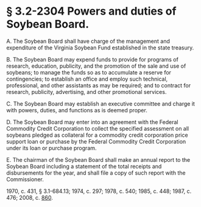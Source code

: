 # § 3.2-2304 Powers and duties of Soybean Board.

<p>A. The Soybean Board shall have charge of the management and expenditure of the Virginia Soybean Fund established in the state treasury.</p><p>B. The Soybean Board may expend funds to provide for programs of research, education, publicity, and the promotion of the sale and use of soybeans; to manage the funds so as to accumulate a reserve for contingencies; to establish an office and employ such technical, professional, and other assistants as may be required; and to contract for research, publicity, advertising, and other promotional services.</p><p>C. The Soybean Board may establish an executive committee and charge it with powers, duties, and functions as is deemed proper.</p><p>D. The Soybean Board may enter into an agreement with the Federal Commodity Credit Corporation to collect the specified assessment on all soybeans pledged as collateral for a commodity credit corporation price support loan or purchase by the Federal Commodity Credit Corporation under its loan or purchase program.</p><p>E. The chairman of the Soybean Board shall make an annual report to the Soybean Board including a statement of the total receipts and disbursements for the year, and shall file a copy of such report with the Commissioner.</p><p>1970, c. 431, § 3.1-684.13; 1974, c. 297; 1978, c. 540; 1985, c. 448; 1987, c. 476; 2008, c. <a href='http://lis.virginia.gov/cgi-bin/legp604.exe?081+ful+CHAP0860'>860</a>.</p>